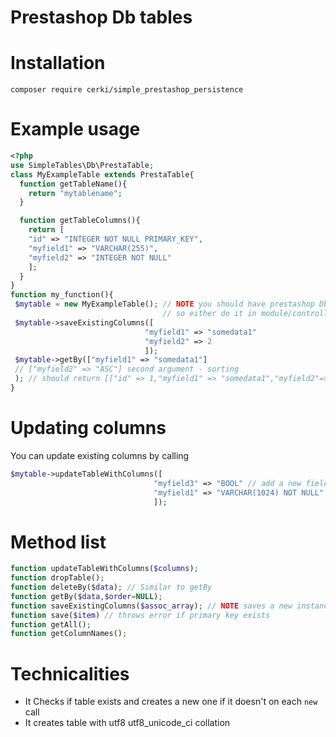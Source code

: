 Prestashop Db tables
====================

# Installation #
`composer require cerki/simple_prestashop_persistence`

# Example usage #

``` php
<?php
use SimpleTables\Db\PrestaTable;
class MyExampleTable extends PrestaTable{
  function getTableName(){
    return "mytablename";
  }

  function getTableColumns(){
    return [
    "id" => "INTEGER NOT NULL PRIMARY_KEY",
    "myfield1" => "VARCHAR(255)",
    "myfield2" => "INTEGER NOT NULL"
    ];
  }
}
function my_function(){
 $mytable = new MyExampleTable(); // NOTE you should have prestashop Db class loaded
                                  // so either do it in module/controller or import config.inc.php
 $mytable->saveExistingColumns([
                              "myfield1" => "somedata1"
                              "myfield2" => 2
                              ]);
 $mytable->getBy(["myfield1" => "somedata1"]
 // ["myfield2" => "ASC"] second argument - sorting
 ); // should return [["id" => 1,"myfield1" => "somedata1","myfield2"=>"somedata2"]]
}
```

# Updating columns #
You can update existing columns by calling 
``` php
$mytable->updateTableWithColumns([
                                "myfield3" => "BOOL" // add a new field
                                "myfield1" => "VARCHAR(1024) NOT NULL" // update existing field
                                ]); 
```

# Method list #

``` php
function updateTableWithColumns($columns);
function dropTable();
function deleteBy($data); // Similar to getBy
function getBy($data,$order=NULL);
function saveExistingColumns($assoc_array); // NOTE saves a new instance if primary key is not included or doesn't exists, otherwise updates entry
function save($item) // throws error if primary key exists
function getAll();
function getColumnNames();
```

# Technicalities #
  * It Checks if table exists and creates a new one if it doesn't on each `new` call
  * It creates table with utf8 utf8_unicode_ci collation
